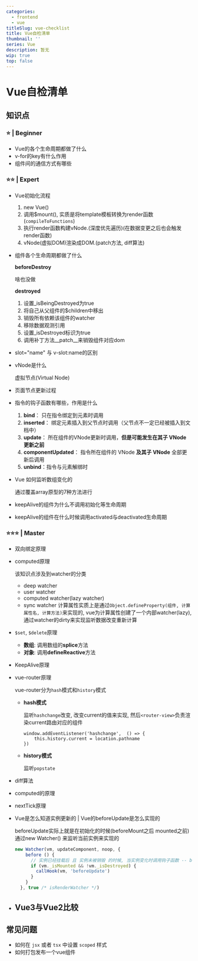 ```yaml
---
categories:
  - frontend
  - vue
titleSlug: vue-checklist
title: Vue自检清单
thumbnail: ''
series: Vue
description: 暂无
wip: true
top: false
---
```


# Vue自检清单


## 知识点


### ⭐️ | Beginner

- Vue的各个生命周期都做了什么
- v-for的key有什么作用
- 组件间的通信方式有哪些

### ⭐️⭐️ | Expert

- Vue初始化流程
    1. new Vue()
    2. 调用$mount(), 实质是将template模板转换为render函数(`compileToFunctions`)
    3. 执行render函数构建vNode.(深度优先遍历)(在数据变更之后也会触发render函数)
    4. vNode(虚拟DOM)渲染成DOM.(patch方法, diff算法)
- 组件各个生命周期都做了什么
  
    **beforeDestroy**
    
    啥也没做
    
    **destroyed**
    
    1. 设置_isBeingDestroyed为true
    2. 将自己从父组件的$children中移出
    3. 销毁所有依赖该组件的watcher
    4. 移除数据观测引用
    5. 设置_isDestroyed标识为true
    6. 调用补丁方法__patch__来销毁组件对应dom
    
- slot="name" 与 v-slot:name的区别
- vNode是什么
  
    虚拟节点(Virtual Node)
    
- 页面节点更新过程
- 指令的钩子函数有哪些，作用是什么
    1. **bind**： 只在指令绑定到元素时调用
    2. **inserted**： 绑定元素插入到父节点时调用（父节点不一定已经被插入到文档中）
    3. **update**： 所在组件的VNode更新时调用，**但是可能发生在其子 VNode 更新之前**
    4. **componentUpdated**： 指令所在组件的 VNode **及其子 VNode** 全部更新后调用
    5. **unbind**：指令与元素解绑时
- Vue 如何监听数组变化的
  
    通过覆盖array原型的7种方法进行
    
- keepAlive的组件为什么不调用初始化等生命周期
- keepAlive的组件在什么时候调用activated与deactivated生命周期

### ⭐️⭐️⭐️ | Master

- 双向绑定原理
- computed原理
  
    该知识点涉及到watcher的分类
    
    - deep watcher
    - user watcher
    - computed watcher(lazy watcher)
    - sync watcher
    计算属性实质上是通过`Object.defineProperty(组件, 计算属性名, 计算方法)`来实现的, vue为计算属性创建了一个内部watcher(lazy), 通过watcher的dirty来实现监听数据改变重新计算
- `$set`, `$delete`原理
    
    - **数组**: 调用数组的**splice**方法
    - **对象**: 调用**defineReactive**方法
- KeepAlive原理
- vue-router原理
  
    vue-router分为`hash`模式和`history`模式
    
    - **hash模式**
      
        监听`hashchange`改变, 改变current的值来实现, 然后`<router-view>`负责渲染current路由对应的组件
        
        ```
        window.addEventListener('hashchange',  () => {
            this.history.current = location.pathname
        })
        
        ```
        
    - **history模式**
      
        监听`popstate`
    
- diff算法
- computed的原理
- nextTick原理
- Vue是怎么知道实例更新的 | Vue的beforeUpdate是怎么实现的
  
    beforeUpdate实际上就是在初始化的时候(beforeMount之后 mounted之前)通过new Watcher() 来监听当前实例来实现的
    
    ```jsx
    new Watcher(vm, updateComponent, noop, {
        before () {
          // 实例已经挂载后 且 实例未被销毁 的时候, 当实例变化时调用钩子函数 -- beforeUpdate
          if (vm._isMounted && !vm._isDestroyed) {
            callHook(vm, 'beforeUpdate')
          }
        }
      }, true /* isRenderWatcher */)
    ```
    
- Vue3与Vue2比较
    - 
      
        
    

## 常见问题


- 如何在 `jsx` 或者 `tsx` 中设置 `scoped` 样式
- 如何打包发布一个vue组件
